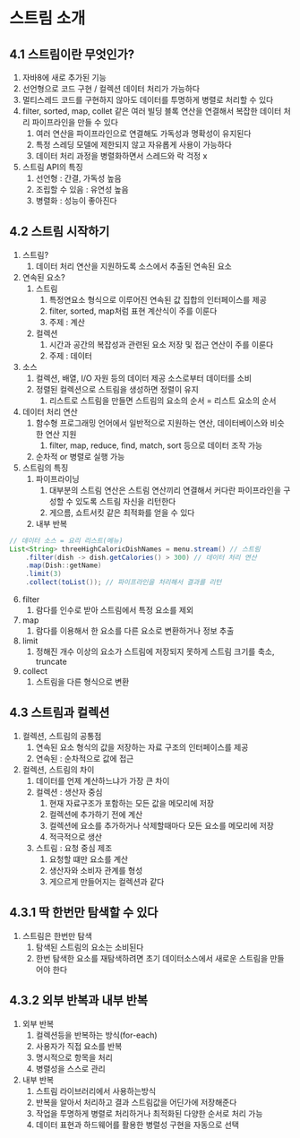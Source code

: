 # 스트림 소개
## 4.1 스트림이란 무엇인가?
1. 자바8에 새로 추가된 기능
2. 선언형으로 코드 구현 / 컬렉션 데이터 처리가 가능하다
3. 멀티스레드 코드를 구현하지 않아도 데이터를 투명하게 병렬로 처리할 수 있다
4. filter, sorted, map, collet 같은 여러 빌딩 블록 연산을 연결해서 복잡한 데이터 처리 파이프라인을 만들 수 있다
   1.  여러 연산을 파이프라인으로 연결해도 가독성과 명확성이 유지된다
   2.  특정 스레딩 모델에 제한되지 않고 자유롭게 사용이 가능하다
   3.  데이터 처리 과정을 병렬화하면서 스레드와 락 걱정 x
5. 스트림 API의 특징
   1. 선언형 : 간결, 가독성 높음
   2. 조립할 수 있음 : 유연성 높음
   3. 병렬화 : 성능이 좋아진다

## 4.2 스트림 시작하기
1. 스트림?
   1. 데이터 처리 연산을 지원하도록 소스에서 추출된 연속된 요소
2. 연속된 요소?
   1. 스트림
      1. 특정연요소 형식으로 이루어진 연속된 값 집합의 인터페이스를 제공
      2. filter, sorted, map처럼 표현 계산식이 주를 이룬다
      3. 주제 : 계산
   2. 컬렉션
      1. 시간과 공간의 복잡성과 관련된 요소 저장 및 접근 연산이 주를 이룬다
      2. 주제 : 데이터
3. 소스
   1. 컬렉션, 배열, I/O 자원 등의 데이터 제공 소스로부터 데이터를 소비
   2. 정렬된 컬렉션으로 스트림을 생성하면 정렬이 유지
      1. 리스트로 스트림을 만들면 스트림의 요소의 순서 = 리스트 요소의 순서
4. 데이터 처리 연산
   1. 함수형 프로그래밍 언어에서 일반적으로 지원하는 연산, 데이터베이스와 비슷한 연산 지원
      1. filter, map, reduce, find, match, sort 등으로 데이터 조작 가능
   2. 순차적 or 병렬로 실행 가능
5. 스트림의 특징
   1. 파이프라이닝
      1. 대부분의 스트림 연산은 스트림 연산끼리 연결해서 커다란 파이프라인을 구성할 수 있도록 스트림 자신을 리턴한다
      2. 게으름, 쇼트서킷 같은 최적화를 얻을 수 있다
   2. 내부 반복

```java
// 데이터 소스 = 요리 리스트(메뉴)
List<String> threeHighCaloricDishNames = menu.stream() // 스트림
    .filter(dish -> dish.getCalories() > 300) // 데이터 처리 연산
    .map(Dish::getName) 
    .limit(3)
    .collect(toList()); // 파이프라인을 처리해서 결과를 리턴
```

6. filter
   1. 람다를 인수로 받아 스트림에서 특정 요소를 제외
7. map
   1. 람다를 이용해서 한 요소를 다른 요소로 변환하거나 정보 추출
8. limit
   1. 정해진 개수 이상의 요소가 스트림에 저장되지 못하게 스트림 크기를 축소, truncate
9. collect
   1.  스트림을 다른 형식으로 변환

## 4.3 스트림과 컬렉션
1. 컬렉션, 스트림의 공통점
   1. 연속된 요소 형식의 값을 저장하는 자료 구조의 인터페이스를 제공
   2. 연속된 : 순차적으로 값에 접근
2. 컬렉션, 스트림의 차이
   1. 데이터를 언제 계산하느냐가 가장 큰 차이
   2. 컬렉션 : 생산자 중심
      1. 현재 자료구조가 포함하는 모든 값을 메모리에 저장
      2. 컬렉션에 추가하기 전에 계산
      3. 컬렉션에 요소를 추가하거나 삭제할때마다 모든 요소를 메모리에 저장
      4. 적극적으로 생산
   3. 스트림 : 요청 중심 제조
      1. 요청할 떄만 요소를 계산
      2. 생산자와 소비자 관계를 형성
      3. 게으르게 만들어지는 컬렉션과 같다

## 4.3.1 딱 한번만 탐색할 수 있다
1. 스트림은 한번만 탐색
   1. 탐색된 스트림의 요소는 소비된다
   2. 한번 탐색한 요소를 재탐색하려면 초기 데이터소스에서 새로운 스트림을 만들어야 한다

## 4.3.2 외부 반복과 내부 반복
1. 외부 반복
   1. 컬렉션등을 반복하는 방식(for-each)
   2. 사용자가 직접 요소를 반복
   3. 명시적으로 항목을 처리
   4. 병렬성을 스스로 관리
2. 내부 반복
   1. 스트림 라이브러리에서 사용하는방식
   2. 반복을 알아서 처리하고 결과 스트림값을 어딘가에 저장해준다
   3. 작업을 투명하게 병렬로 처리하거나 최적화된 다양한 순서로 처리 가능
   4. 데이터 표현과 하드웨어를 활용한 병렬성 구현을 자동으로 선택

